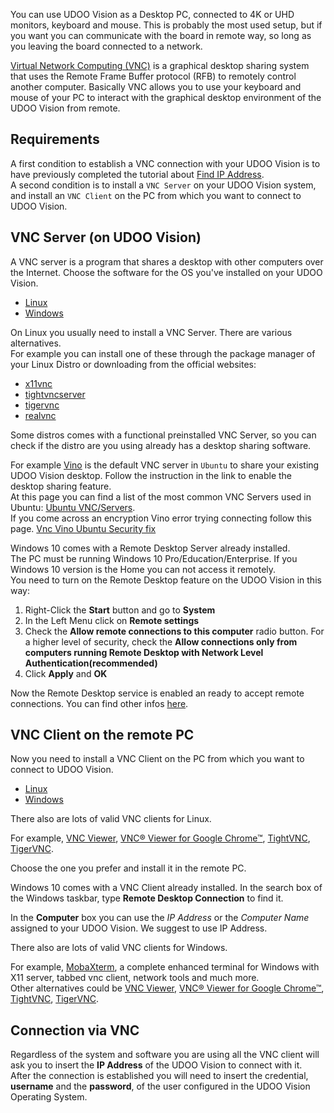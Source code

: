 You can use UDOO Vision as a Desktop PC, connected to 4K or UHD monitors, keyboard and mouse. This is probably the most used setup, but if you want you can communicate with the board in remote way, so long as you leaving the board connected to a network.

[Virtual Network Computing (VNC)](https://en.wikipedia.org/wiki/Virtual_Network_Computing) is a graphical desktop sharing system that uses the Remote Frame Buffer protocol (RFB) to remotely control another computer. Basically VNC allows you to use your keyboard and mouse of your PC to interact with the graphical desktop environment of the UDOO Vision from remote.

## Requirements
A first condition to establish a VNC connection with your UDOO Vision is to have previously completed the tutorial about [Find IP Address](!Basic_Setup/Find_IP_Address).  
A second condition is to install a `VNC Server` on your UDOO Vision system, and install an `VNC Client` on the PC from which you want to connect to UDOO Vision.


## VNC Server (on UDOO Vision)

A VNC server is a program that shares a desktop with other computers over the Internet. Choose the software for the OS you've installed on your UDOO Vision.

<div>
 <ul id="vnc-server" class="nav nav-tabs" role="tablist">
  <li role="presentation" class="active"><a href="#vnc-linux-server" aria-controls="linux-server" role="tab" data-toggle="tab">Linux</a></li>
  <li role="presentation"><a href="#vnc-windows-server" aria-controls="windows-server" role="tab" data-toggle="tab">Windows</a></li>
 </ul>

 <div class="tab-content">
  <div role="tabpanel" class="tab-pane active" id="vnc-linux-server">

On Linux you usually need to install a VNC Server. There are various alternatives.  
For example you can install one of these through the package manager of your Linux Distro or downloading from the official websites:

* [x11vnc](http://www.karlrunge.com/x11vnc/)
* [tightvncserver](http://www.tightvnc.com/licensing-tvnserver.php)
* [tigervnc](http://tigervnc.org/)
* [realvnc](https://www.realvnc.com)

Some distros comes with a functional preinstalled VNC Server, so you can check if the distro are you using already has a desktop sharing software.

For example [Vino](https://help.ubuntu.com/community/VNC/Servers#vino) is the default VNC server in `Ubuntu` to share your existing UDOO Vision desktop. Follow the instruction in the link to enable the desktop sharing feature.    
At this page you can find a list of the most common VNC Servers used in Ubuntu: [Ubuntu VNC/Servers](https://help.ubuntu.com/community/VNC/Servers).  
If you come across an encryption Vino error trying connecting follow this page. [Vnc Vino Ubuntu Security fix](http://tiemensfamily.com/TimOnCS/2014/04/12/vnc-vino-ubuntu-security-fix/)


  </div>
  <div role="tabpanel" class="tab-pane" id="vnc-windows-server">

Windows 10 comes with a Remote Desktop Server already installed.  
The PC must be running Windows 10 Pro/Education/Enterprise. If you Windows 10 version is the Home you can not access it remotely.  
You need to turn on the Remote Desktop feature on the UDOO Vision in this way:

1. Right-Click the **Start** button and go to **System**
2. In the Left Menu click on **Remote settings**
3. Check the **Allow remote connections to this computer** radio button. For a higher level of security, check the **Allow connections only from computers running Remote Desktop with Network Level Authentication(recommended)**
4. Click **Apply** and **OK**

Now the Remote Desktop service is enabled an ready to accept remote connections.
You can find other infos [here](https://support.microsoft.com/en-us/help/17463/windows-7-connect-to-another-computer-remote-desktop-connection).

  </div>
 </div>
</div>
<script>
$('#vnc-server a').click(function (e) {
  e.preventDefault()
  $(this).tab('show')
})
</script>


## VNC Client on the remote PC

Now you need to install a VNC Client on the PC from which you want to connect to UDOO Vision.

<div>
 <ul id="vnc-client" class="nav nav-tabs" role="tablist">
  <li role="presentation" class="active"><a href="#vnc-linux-client" aria-controls="linux-client" role="tab" data-toggle="tab">Linux</a></li>
  <li role="presentation"><a href="#vnc-windows-client" aria-controls="windows-client" role="tab" data-toggle="tab">Windows</a></li>
 </ul>

 <div class="tab-content">
  <div role="tabpanel" class="tab-pane active" id="vnc-linux-client">

There also are lots of valid VNC clients for Linux.  

For example, [VNC Viewer](https://www.realvnc.com/download/viewer/), [VNC® Viewer for Google Chrome™](https://chrome.google.com/webstore/detail/vnc%C2%AE-viewer-for-google-ch/iabmpiboiopbgfabjmgeedhcmjenhbla), [TightVNC](http://www.tightvnc.com/download.php), [TigerVNC](http://tigervnc.org/).

Choose the one you prefer and install it in the remote PC.

  </div>
  <div role="tabpanel" class="tab-pane" id="vnc-windows-client">

Windows 10 comes with a VNC Client already installed. In the search box of the Windows taskbar, type **Remote Desktop Connection** to find it.

In the **Computer** box you can use the *IP Address* or the *Computer Name* assigned to your UDOO Vision. We suggest to use IP Address.  

There also are lots of valid VNC clients for Windows.  

For example, [MobaXterm](http://mobaxterm.mobatek.net/), a complete enhanced terminal for Windows with X11 server, tabbed vnc client, network tools and much more.  
Other alternatives could be [VNC Viewer](https://www.realvnc.com/download/viewer/), [VNC® Viewer for Google Chrome™](https://chrome.google.com/webstore/detail/vnc%C2%AE-viewer-for-google-ch/iabmpiboiopbgfabjmgeedhcmjenhbla), [TightVNC](http://www.tightvnc.com/download.php), [TigerVNC](http://tigervnc.org/).

  </div>
 </div>
</div>
<script>
$('#vnc-client a').click(function (e) {
  e.preventDefault()
  $(this).tab('show')
})
</script>

## Connection via VNC

Regardless of the system and software you are using all the VNC client will ask you to insert the **IP Address** of the UDOO Vision to connect with it.  
After the connection is established you will need to insert the credential, **username** and the **password**, of the user configured in the UDOO Vision Operating System.  
